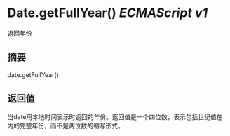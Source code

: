 # Date.getFullYear() _ECMAScript v1_

返回年份

## 摘要

date.getFullYear()

## 返回值

当date用本地时间表示时返回的年份。返回值是一个四位数，表示包括世纪值在内的完整年份，而不是两位数的缩写形式。

